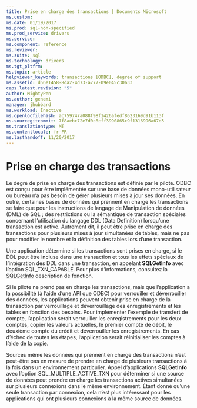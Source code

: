 ```yaml
---
title: Prise en charge des transactions | Documents Microsoft
ms.custom: 
ms.date: 01/19/2017
ms.prod: sql-non-specified
ms.prod_service: drivers
ms.service: 
ms.component: reference
ms.reviewer: 
ms.suite: sql
ms.technology: drivers
ms.tgt_pltfrm: 
ms.topic: article
helpviewer_keywords: transactions [ODBC], degree of support
ms.assetid: d56e1458-8da2-4d73-a777-09e045c30a33
caps.latest.revision: "5"
author: MightyPen
ms.author: genemi
manager: jhubbard
ms.workload: Inactive
ms.openlocfilehash: ac759747a088f98f1426afedf8623169d91b113f
ms.sourcegitcommit: 7f8aebc72e7d0c8cff3990865c9f1316996a67d5
ms.translationtype: MT
ms.contentlocale: fr-FR
ms.lasthandoff: 11/20/2017
---
```

# <a name="transaction-support"></a>Prise en charge des transactions
Le degré de prise en charge des transactions est définie par le pilote. ODBC est conçu pour être implémentée sur une base de données mono-utilisateur ou bureau n’a pas besoin de gérer plusieurs mises à jour ses données. En outre, certaines bases de données qui prennent en charge les transactions se faire que pour les instructions de langage de Manipulation de données (DML) de SQL ; des restrictions ou la sémantique de transaction spéciales concernant l’utilisation du langage DDL (Data Definition) lorsqu’une transaction est active. Autrement dit, il peut être prise en charge des transactions pour plusieurs mises à jour simultanées de tables, mais ne pas pour modifier le nombre et la définition des tables lors d’une transaction.  
  
 Une application détermine si les transactions sont prises en charge, si le DDL peut être incluse dans une transaction et tous les effets spéciaux de l’intégration des DDL dans une transaction, en appelant **SQLGetInfo** avec l’option SQL_TXN_CAPABLE. Pour plus d’informations, consultez la [SQLGetInfo](../../../odbc/reference/syntax/sqlgetinfo-function.md) description de fonction.  
  
 Si le pilote ne prend pas en charge les transactions, mais que l’application a la possibilité (à l’aide d’une API que ODBC) pour verrouiller et déverrouiller des données, les applications peuvent obtenir prise en charge de la transaction par verrouillage et déverrouillage des enregistrements et les tables en fonction des besoins. Pour implémenter l’exemple de transfert de compte, l’application serait verrouiller les enregistrements pour les deux comptes, copier les valeurs actuelles, le premier compte de débit, le deuxième compte du crédit et déverrouiller les enregistrements. En cas d’échec de toutes les étapes, l’application serait réinitialiser les comptes à l’aide de la copie.  
  
 Sources même les données qui prennent en charge des transactions n’est peut-être pas en mesure de prendre en charge de plusieurs transactions à la fois dans un environnement particulier. Appel d’applications **SQLGetInfo** avec l’option SQL_MULTIPLE_ACTIVE_TXN pour déterminer si une source de données peut prendre en charge les transactions actives simultanées sur plusieurs connexions dans le même environnement. Étant donné qu’une seule transaction par connexion, cela n’est plus intéressant pour les applications qui ont plusieurs connexions à la même source de données.
